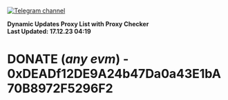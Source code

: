 [![Telegram channel](https://img.shields.io/endpoint?url=https://runkit.io/damiankrawczyk/telegram-badge/branches/master?url=https://t.me/n4z4v0d)](https://t.me/n4z4v0d) 

**Dynamic Updates Proxy List with Proxy Checker**  
**Last Updated: 17.12.23 04:19**

# DONATE (_any evm_) - 0xDEADf12DE9A24b47Da0a43E1bA70B8972F5296F2
